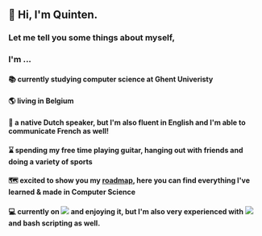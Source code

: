 ## 👋 Hi, I'm Quinten.
### Let me tell you some things about myself, 
### I'm ...
#### 📚 currently studying computer science at Ghent Univeristy
#### 🌎 living in Belgium
#### 📢 a native Dutch speaker, but I'm also fluent in English and I'm able to communicate French as well!
#### ⌛ spending my free time playing guitar, hanging out with friends and doing a variety of sports
#### 🗺️ excited to show you my [roadmap](index.md), here you can find everything I've learned & made in Computer Science
#### 💻 currently on ![](https://img.shields.io/badge/mac%20os-000000?style=plastic&logo=apple&logoColor=white) and enjoying it, but I'm also very experienced with ![](https://img.shields.io/badge/Linux-FCC624?style=plastic&logo=linux&logoColor=black) and bash scripting as well.
